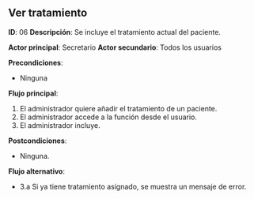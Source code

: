 ## Ver tratamiento
**ID**: 06
**Descripción**: Se incluye el tratamiento actual del paciente.

**Actor principal**: Secretario
**Actor secundario**: Todos los usuarios

**Precondiciones**:
* Ninguna

**Flujo principal**:
1. El administrador quiere añadir el tratamiento de un paciente.
1. El administrador accede a la función desde el usuario.
1. El administrador incluye.

**Postcondiciones**: 
* Ninguna.

**Flujo alternativo**:
* 3.a Si ya tiene tratamiento asignado, se muestra un mensaje de error.
